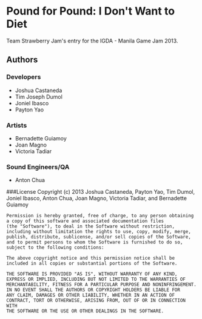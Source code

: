 # Pound for Pound: I Don't Want to Diet

Team Strawberry Jam's entry for the IGDA - Manila Game Jam 2013.

## Authors

### Developers
* Joshua Castaneda
* Tim Joseph Dumol
* Joniel Ibasco
* Payton Yao

### Artists
* Bernadette Guiamoy
* Joan Magno
* Victoria Tadiar

### Sound Engineers/QA
* Anton Chua

###License
	Copyright (c) 2013 Joshua Castaneda, Payton Yao, Tim Dumol, Joniel Ibasco, Anton Chua, Joan Magno, Victoria Tadiar, and Bernadette Guiamoy
	
	Permission is hereby granted, free of charge, to any person obtaining a copy of this software and associated documentation files
	(the "Software"), to deal in the Software without restriction, including without limitation the rights to use, copy, modify, merge,
	publish, distribute, sublicense, and/or sell copies of the Software, and to permit persons to whom the Software is furnished to do so,
	subject to the following conditions:
	
	The above copyright notice and this permission notice shall be included in all copies or substantial portions of the Software.
	
	THE SOFTWARE IS PROVIDED "AS IS", WITHOUT WARRANTY OF ANY KIND, EXPRESS OR IMPLIED, INCLUDING BUT NOT LIMITED TO THE WARRANTIES OF
	MERCHANTABILITY, FITNESS FOR A PARTICULAR PURPOSE AND NONINFRINGEMENT. IN NO EVENT SHALL THE AUTHORS OR COPYRIGHT HOLDERS BE LIABLE FOR
	ANY CLAIM, DAMAGES OR OTHER LIABILITY, WHETHER IN AN ACTION OF CONTRACT, TORT OR OTHERWISE, ARISING FROM, OUT OF OR IN CONNECTION WITH
	THE SOFTWARE OR THE USE OR OTHER DEALINGS IN THE SOFTWARE.

